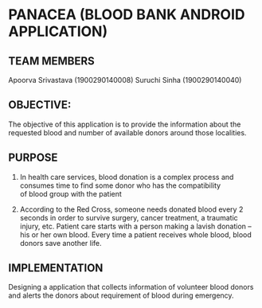 # PANACEA (BLOOD BANK ANDROID APPLICATION)

## TEAM MEMBERS

Apoorva Srivastava (1900290140008)
Suruchi Sinha (1900290140040)

## OBJECTIVE:

The objective of this application is to provide the information about the requested blood and number of available donors around those localities.

## PURPOSE

1) In health care services, blood donation is a complex process and consumes time to find some donor who has the compatibility of blood group with the patient

2) According to the Red Cross, someone needs donated blood every 2 seconds in order to survive surgery, cancer treatment, a traumatic injury, etc. Patient care starts with a person making a lavish donation – his or her own blood. Every time a patient receives whole blood, blood donors save another life.


## IMPLEMENTATION

Designing a application that collects information of volunteer blood donors and alerts the donors about requirement of blood during emergency.




